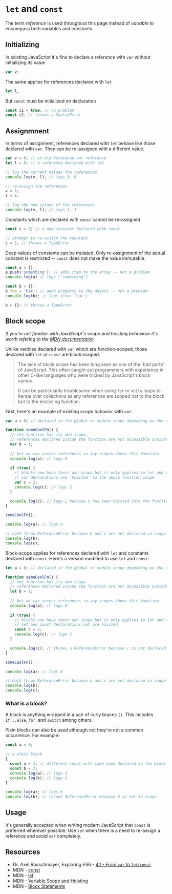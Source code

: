 # `let` and `const`

The term _reference_ is used throughout this page instead of _variable_ to encompass both variables and constants.

## Initializing

In existing JavaScript it's fine to declare a reference with `var` without initializing its value
```javascript
var v;
```

The same applies for references declared with `let`
```javascript
let l;
```

But `const` must be initialized on declaration
```javascript
const c1 = true; // no problem
const c2; // throws a SyntaxError
```

## Assignmnent

In terms of assignment, references declared with `let` behave like those declared with `var`.
They can be re-assigned with a different value.

```javascript
var v = 0; // an old-fashioned var reference
let l = 0; // a reference declared with let

// log the current values the references
console.log(v, l); // logs 0, 0

// re-assign the references
v = 1;
l = 1;

// log the new values of the references
console.log(v, l); // logs 1, 1
```

Constants which are declared with `const` cannot be re-assigned.
```javascript
const c = 0; // a new constant declared with const

// attempt to re-assign the constant
c = 1; // throws a TypeError
```

Deep values of constants can be mutated. Only re-assignment of the actual constant is restricted -- `const` does not make the value immutable.
```javascript
const a = [];
a.push('something'); // adds item to the array -- not a problem
console.log(a) // logs ['something']

const b = {};
b.foo = 'bar'; // adds property to the object -- not a problem
console.log(b); // logs {foo: 'bar'}

b = {}; // throws a TypeError
```

## Block scope

_If you're not familiar with JavaScript's scope and hoisting behaviour it's worth refering to the [MDN documentation](https://developer.mozilla.org/en-US/docs/Web/JavaScript/Guide/Grammar_and_types#Variable_scope)_

Unlike varibles declared with `var` which are function-scoped, those declared with `let` or `const` are block-scoped.

> The lack of block scope has been long seen as one of the 'bad parts' of JavaScript.
> This often caught out programmers with experience in other C-like languages who were tricked by JavaScript's block syntax.
>
> It can be particularily troublesome when using `for` or `while` loops to iterate over collections as any references are scoped not to the block but to the enclosing function.

First, here's an example of existing scope bahavior with `var`:
```javascript
var a = 0; // declared in the global or module scope depending on the environment

function someCoolFn() {
  // the function has its own scope.
  // references declared inside the function are not accessible outside the function
  var b = 1;
  
  // but we can access references in any scopes above this function
  console.log(a); // logs 0
  
  if (true) {
    // blocks now have their own scope but it only applies to let and const
    // var declarations are 'hoisted' to the above function scope
    var c = 2;
    console.log(c); // logs 2
  }

  console.log(c); // logs 2 because c has been hoisted into the function scope
}

someCoolFn();

console.log(a); // logs 0

// both throw ReferenceError because b and c are not declared in scope
console.log(b);
console.log(c);
```

Block-scope applies for references declared with `let` and constants declared with `const`.
Here's a version modified to use `let` and `const`:

```javascript
let a = 0; // declared in the global or module scope depending on the environment

function someCoolFn() {
  // the function has its own scope
  // references declared inside the function are not accessible outside the function
  let b = 1;
  
  // but we can access references in any scopes above this function
  console.log(a); // logs 0
  
  if (true) {
    // blocks now have their own scope but it only applies to let and const
    // let and const declarations not are hoisted
    const c = 2;
    console.log(c); // logs 2
  }

  console.log(c); // throws a ReferenceError because c is not declared in the functions scope
}

someCoolFn();

console.log(a); // logs 0

// both throw ReferenceError because b and c are not declared in scope
console.log(b);
console.log(c);
```

### What is a block?

A block is anything wrapped in a pair of curly braces `{}`. This includes `if...else`, `for`, and `switch` among others.

Plain blocks can also be used although not they're not a common occurrence. For example:
```javascript
const a = 0;

// a plain block
{
  const a = 1; // different const with same name declared in the block scope (not recommended)
  const b = 2;
  console.log(a); // logs 1
  console.log(b); // logs 2
}

console.log(a); // logs 0
console.log(b); // throws ReferenceError because b is not in scope
```

## Usage

It's generally accepted when writing modern JavaScript that `const` is preferred wherever possible.
Use `let` when there is a need to re-assign a reference and avoid `var` completely.

## Resources

* Dr. Axel Rauschmayer, Exploring ES6 - [4.1 - From `var` to `let`/`const`](http://exploringjs.com/es6/ch_core-features.html#_from-var-to-letconst)
* MDN - [const](https://developer.mozilla.org/en/docs/Web/JavaScript/Reference/Statements/const)
* MDN - [let](https://developer.mozilla.org/en/docs/Web/JavaScript/Reference/Statements/let)
* MDN - [Variable Scope and Hoisting](https://developer.mozilla.org/en-US/docs/Web/JavaScript/Guide/Grammar_and_types#Variable_scope)
* MDN - [Block Statements](https://developer.mozilla.org/en/docs/Web/JavaScript/Reference/Statements/block)
